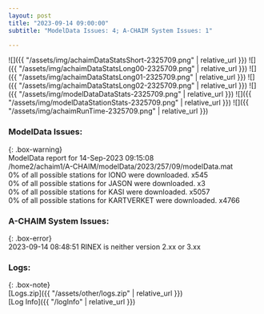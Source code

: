```yaml
---
layout: post
title: "2023-09-14 09:00:00"
subtitle: "ModelData Issues: 4; A-CHAIM System Issues: 1"

---
```


![]({{ "/assets/img/achaimDataStatsShort-2325709.png" | relative_url }})
![]({{ "/assets/img/achaimDataStatsLong00-2325709.png" | relative_url }})
![]({{ "/assets/img/achaimDataStatsLong01-2325709.png" | relative_url }})
![]({{ "/assets/img/achaimDataStatsLong02-2325709.png" | relative_url }})
![]({{ "/assets/img/modelDataDataStats-2325709.png" | relative_url }})
![]({{ "/assets/img/modelDataStationStats-2325709.png" | relative_url }})
![]({{ "/assets/img/achaimRunTime-2325709.png" | relative_url }})


### ModelData Issues:  
  
{: .box-warning}  
 ModelData report for 14-Sep-2023 09:15:08   
 /home2/achaim1/A-CHAIM/modelData/2023/257/09/modelData.mat   
 0% of all possible stations for IONO were downloaded. x545   
 0% of all possible stations for JASON were downloaded. x3   
 0% of all possible stations for KASI were downloaded. x5057   
 0% of all possible stations for KARTVERKET were downloaded. x4766   
  
### A-CHAIM System Issues:  
  
{: .box-error}  
2023-09-14 08:48:51 RINEX is neither version 2.xx or 3.xx  

### Logs:  
  
{: .box-note}  
[Logs.zip]({{ "/assets/other/logs.zip" | relative_url }})  
[Log Info]({{ "/logInfo" | relative_url }})  
